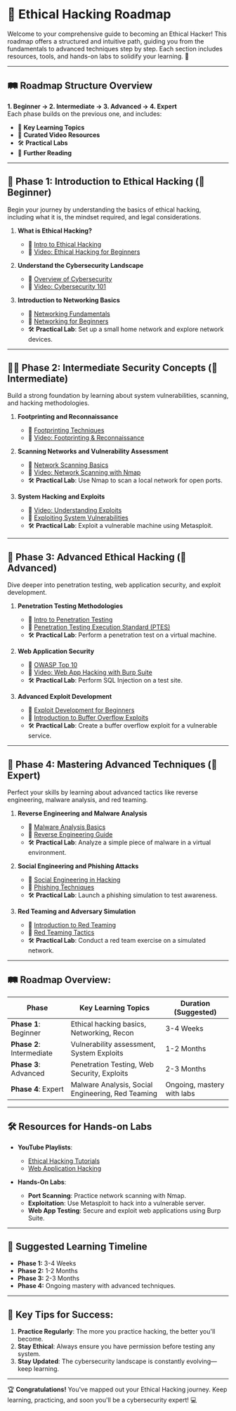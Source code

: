 # 🚀 **Ethical Hacking Roadmap**  
Welcome to your comprehensive guide to becoming an Ethical Hacker! This roadmap offers a structured and intuitive path, guiding you from the fundamentals to advanced techniques step by step. Each section includes resources, tools, and hands-on labs to solidify your learning. 🔐

---

## 🛤️ **Roadmap Structure Overview**

**1. Beginner → 2. Intermediate → 3. Advanced → 4. Expert**  
Each phase builds on the previous one, and includes:
- 🔗 **Key Learning Topics**
- 🎥 **Curated Video Resources**
- 🛠️ **Practical Labs**
- 📖 **Further Reading**

---

## 🎯 **Phase 1: Introduction to Ethical Hacking (🚶 Beginner)**  
Begin your journey by understanding the basics of ethical hacking, including what it is, the mindset required, and legal considerations.

1. **What is Ethical Hacking?**
   - 📖 [Intro to Ethical Hacking](https://www.cybrary.it/course/ethical-hacking/)
   - 🎥 [Video: Ethical Hacking for Beginners](https://www.youtube.com/watch?v=3Kq1MIfTWCE)

2. **Understand the Cybersecurity Landscape**
   - 📖 [Overview of Cybersecurity](https://www.coursera.org/learn/what-is-cybersecurity)
   - 🎥 [Video: Cybersecurity 101](https://www.youtube.com/watch?v=syFm2ep5I8Q)

3. **Introduction to Networking Basics**
   - 📖 [Networking Fundamentals](https://www.comptia.org/content/guides/networking-basics)
   - 🎥 [Networking for Beginners](https://www.youtube.com/watch?v=qiQR5rTSshw)
   - 🛠️ **Practical Lab**: Set up a small home network and explore network devices.

---

## 🏃‍♂️ **Phase 2: Intermediate Security Concepts (🏃 Intermediate)**  
Build a strong foundation by learning about system vulnerabilities, scanning, and hacking methodologies.

1. **Footprinting and Reconnaissance**
   - 📖 [Footprinting Techniques](https://www.geeksforgeeks.org/footprinting-in-ethical-hacking/)
   - 🎥 [Video: Footprinting & Reconnaissance](https://www.youtube.com/watch?v=s1Zy1IGiD1U)

2. **Scanning Networks and Vulnerability Assessment**
   - 📖 [Network Scanning Basics](https://www.sciencedirect.com/topics/computer-science/network-scanning)
   - 🎥 [Video: Network Scanning with Nmap](https://www.youtube.com/watch?v=27fNadG3FPs)
   - 🛠️ **Practical Lab**: Use Nmap to scan a local network for open ports.

3. **System Hacking and Exploits**
   - 🎥 [Video: Understanding Exploits](https://www.youtube.com/watch?v=FsZJAd2UmCo)
   - 📖 [Exploiting System Vulnerabilities](https://www.hackingtutorials.org/)
   - 🛠️ **Practical Lab**: Exploit a vulnerable machine using Metasploit.

---

## 🚀 **Phase 3: Advanced Ethical Hacking (🚀 Advanced)**  
Dive deeper into penetration testing, web application security, and exploit development.

1. **Penetration Testing Methodologies**
   - 🎥 [Intro to Penetration Testing](https://www.youtube.com/watch?v=qJUbqEd8zjA)
   - 📖 [Penetration Testing Execution Standard (PTES)](http://www.pentest-standard.org/)
   - 🛠️ **Practical Lab**: Perform a penetration test on a virtual machine.

2. **Web Application Security**
   - 📖 [OWASP Top 10](https://owasp.org/www-project-top-ten/)
   - 🎥 [Video: Web App Hacking with Burp Suite](https://www.youtube.com/watch?v=Pr0QlL5etSo)
   - 🛠️ **Practical Lab**: Perform SQL Injection on a test site.

3. **Advanced Exploit Development**
   - 🎥 [Exploit Development for Beginners](https://www.youtube.com/watch?v=UAvIjT3bB1E)
   - 📖 [Introduction to Buffer Overflow Exploits](https://www.hackingtutorials.org/)
   - 🛠️ **Practical Lab**: Create a buffer overflow exploit for a vulnerable service.

---

## 🏅 **Phase 4: Mastering Advanced Techniques (🏅 Expert)**  
Perfect your skills by learning about advanced tactics like reverse engineering, malware analysis, and red teaming.

1. **Reverse Engineering and Malware Analysis**
   - 🎥 [Malware Analysis Basics](https://www.youtube.com/watch?v=dsyS_CwqGfg)
   - 📖 [Reverse Engineering Guide](https://malwareunicorn.org/)
   - 🛠️ **Practical Lab**: Analyze a simple piece of malware in a virtual environment.

2. **Social Engineering and Phishing Attacks**
   - 🎥 [Social Engineering in Hacking](https://www.youtube.com/watch?v=HMpAyM6Qynw)
   - 📖 [Phishing Techniques](https://www.phishingbox.com/phishing-resources/phishing-techniques)
   - 🛠️ **Practical Lab**: Launch a phishing simulation to test awareness.

3. **Red Teaming and Adversary Simulation**
   - 🎥 [Introduction to Red Teaming](https://www.youtube.com/watch?v=fj88KR3L9NE)
   - 📖 [Red Teaming Tactics](https://www.sans.org/red-team/)
   - 🛠️ **Practical Lab**: Conduct a red team exercise on a simulated network.

---

## 🛤️ **Roadmap Overview:**

| **Phase**             | **Key Learning Topics**                           | **Duration (Suggested)**  |
|-----------------------|---------------------------------------------------|---------------------------|
| **Phase 1**: Beginner | Ethical hacking basics, Networking, Recon         | 3-4 Weeks                 |
| **Phase 2**: Intermediate | Vulnerability assessment, System Exploits    | 1-2 Months                |
| **Phase 3**: Advanced  | Penetration Testing, Web Security, Exploits      | 2-3 Months                |
| **Phase 4**: Expert    | Malware Analysis, Social Engineering, Red Teaming| Ongoing, mastery with labs|

---

## 🛠️ **Resources for Hands-on Labs**  
- **YouTube Playlists**:
  - [Ethical Hacking Tutorials](https://www.youtube.com/playlist?list=PLBf0hzazHTGMXvFfgpSFNRblWQdUyzNwh)
  - [Web Application Hacking](https://www.youtube.com/watch?v=Q8RXN1-TuQk)

- **Hands-On Labs**:
  - **Port Scanning**: Practice network scanning with Nmap.
  - **Exploitation**: Use Metasploit to hack into a vulnerable server.
  - **Web App Testing**: Secure and exploit web applications using Burp Suite.

---

## 📅 **Suggested Learning Timeline**  
- **Phase 1:** 3-4 Weeks  
- **Phase 2:** 1-2 Months  
- **Phase 3:** 2-3 Months  
- **Phase 4:** Ongoing mastery with advanced techniques.

---

## 🎯 **Key Tips for Success:**

1. **Practice Regularly**: The more you practice hacking, the better you'll become.
2. **Stay Ethical**: Always ensure you have permission before testing any system.
3. **Stay Updated**: The cybersecurity landscape is constantly evolving—keep learning.

---

🏆 **Congratulations!** You've mapped out your Ethical Hacking journey. Keep learning, practicing, and soon you'll be a cybersecurity expert! 💻